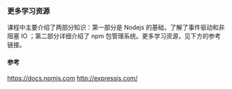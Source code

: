 ### 更多学习资源

课程中主要介绍了两部分知识：第一部分是 Nodejs 的基础，了解了事件驱动和非阻塞 IO ；第二部分详细介绍了 npm 包管理系统。更多学习资源，见下方的参考链接。

#### 参考

https://docs.npmjs.com
http://expressjs.com/
